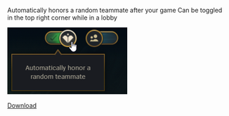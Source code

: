 Automatically honors a random teammate after your game
Can be toggled in the top right corner while in a lobby

<img src="https://github.com/MashToolZ/PenguPlugins/blob/main/previews/AutoHonor.png?raw=true">

[Download](<https://github.com/MashToolZ/PenguPlugins/releases/latest/download/AutoHonor.zip>)